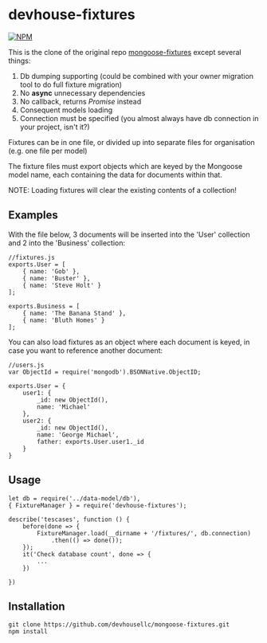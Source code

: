 devhouse-fixtures
=================

[![NPM](https://nodei.co/npm/devhouse-fixtures.svg?downloads=true&downloadRank=true)](https://www.npmjs.com/package/devhouse-fixtures)&nbsp;&nbsp;


This is the clone of the original repo [mongoose-fixtures](https://github.com/powmedia/mongoose-fixtures) except several things:

1. Db dumping supporting (could be combined with your owner migration tool to do full fixture migration)
2. No __async__ unnecessary dependencies
3. No callback, returns _Promise_ instead
4. Consequent models loading
5. Connection must be specified (you almost always have db connection in your project, isn't it?)


Fixtures can be in one file, or divided up into separate files for organisation
(e.g. one file per model)

The fixture files must export objects which are keyed by the Mongoose model name, each
containing the data for documents within that.

NOTE: Loading fixtures will clear the existing contents of a collection!


Examples
------
With the file below, 3 documents will be inserted into the 'User' collection and 2 into the 'Business' collection:

    //fixtures.js
    exports.User = [
        { name: 'Gob' },
        { name: 'Buster' },
        { name: 'Steve Holt' }
    ];

    exports.Business = [
        { name: 'The Banana Stand' },
        { name: 'Bluth Homes' }
    ];


You can also load fixtures as an object where each document is keyed, in case you want to reference another document:

    //users.js
    var ObjectId = require('mongodb').BSONNative.ObjectID;

    exports.User = {
        user1: {
            _id: new ObjectId(),
            name: 'Michael'
        },
        user2: {
            _id: new ObjectId(),
            name: 'George Michael',
            father: exports.User.user1._id
        }
    }


Usage
-----
    
    let db = require('../data-model/db'),
    { FixtureManager } = require('devhouse-fixtures');
    
    describe('tescases', function () {
        before(done => {
            FixtureManager.load(__dirname + '/fixtures/', db.connection)
                .then(() => done());
        });
        it('Check database count', done => {
            ...
        })

    })


Installation
------------
    
    git clone https://github.com/devhousellc/mongoose-fixtures.git
    npm install
